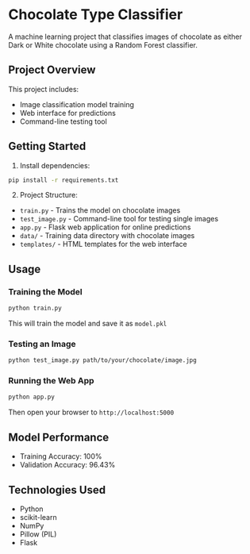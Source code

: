 # Chocolate Type Classifier

A machine learning project that classifies images of chocolate as either Dark or White chocolate using a Random Forest classifier.

## Project Overview

This project includes:
- Image classification model training
- Web interface for predictions
- Command-line testing tool

## Getting Started

1. Install dependencies:
```bash
pip install -r requirements.txt
```

2. Project Structure:
- `train.py` - Trains the model on chocolate images
- `test_image.py` - Command-line tool for testing single images
- `app.py` - Flask web application for online predictions
- `data/` - Training data directory with chocolate images
- `templates/` - HTML templates for the web interface

## Usage

### Training the Model
```bash
python train.py
```
This will train the model and save it as `model.pkl`

### Testing an Image
```bash
python test_image.py path/to/your/chocolate/image.jpg
```

### Running the Web App
```bash
python app.py
```
Then open your browser to `http://localhost:5000`

## Model Performance
- Training Accuracy: 100%
- Validation Accuracy: 96.43%

## Technologies Used
- Python
- scikit-learn
- NumPy
- Pillow (PIL)
- Flask
